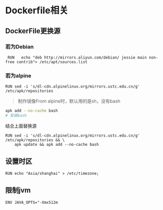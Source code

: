 # Dockerfile相关
## DockerFile更换源
### 若为Debian 

```docker
 RUN   echo "deb http://mirrors.aliyun.com/debian/ jessie main non-free contrib"> /etc/apt/sources.list

```
### 若为alpine
```docker
RUN sed -i 's/dl-cdn.alpinelinux.org/mirrors.ustc.edu.cn/g' /etc/apk/repositories
```
>制作镜像From alpine时，默认用的是sh，没有bash

```bash
apk add --no-cache bash
# 安装bash
```
结合上面替换源
```docker
RUN sed -i 's/dl-cdn.alpinelinux.org/mirrors.ustc.edu.cn/g' /etc/apk/repositories && \
    apk update && apk add --no-cache bash
```
## 设置时区
```docker
RUN echo "Asia/shanghai" > /etc/timezone;
```

## 限制jvm
```docker
ENV JAVA_OPTS="-Xmx512m
```